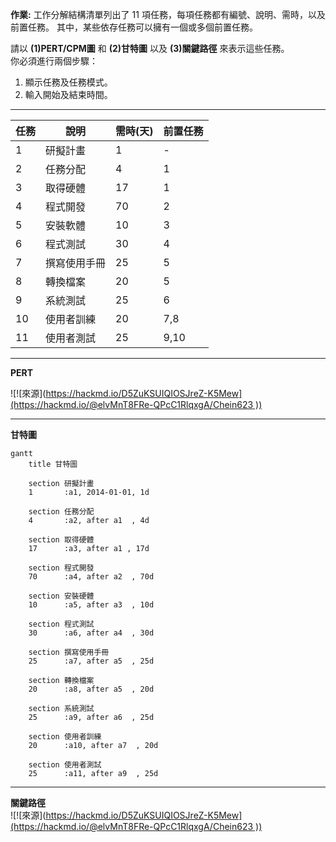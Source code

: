 **作業:** 工作分解結構清單列出了 11 項任務，每項任務都有編號、說明、需時，以及前置任務。
其中，某些依存任務可以擁有一個或多個前置任務。

請以 **(1)PERT/CPM圖** 和 **(2)甘特圖** 以及 **(3)關鍵路徑** 來表示這些任務。<br>
你必須進行兩個步驟：
1. 顯示任務及任務模式。
2. 輸入開始及結束時間。

---

| 任務 | 說明         | 需時(天) | 前置任務 |
| ---- | ------------ | -------- | -------- |
| 1    | 研擬計畫     | 1        | -        |
| 2    | 任務分配     | 4        | 1        |
| 3    | 取得硬體     | 17       | 1        |
| 4    | 程式開發     | 70       | 2        |
| 5    | 安裝軟體     | 10       | 3        |
| 6    | 程式測試     | 30       | 4        |
| 7    | 撰寫使用手冊 | 25       | 5        |
| 8    | 轉換檔案     | 20       | 5        |
| 9    | 系統測試     | 25       | 6        |
| 10   | 使用者訓練   | 20       | 7,8      |
| 11   | 使用者測試   | 25       | 9,10     |

---
**PERT**

![![來源]([https://hackmd.io/D5ZuKSUIQIOSJreZ-K5Mew](https://hackmd.io/@elvMnT8FRe-QPcC1RlqxgA/Chein623
))](https://user-images.githubusercontent.com/79584249/195106994-76619a09-ae12-4c1a-86bd-561263ee5dc0.jpg)

---
**甘特圖**
```mermaid
gantt
    title 甘特圖
    
    section 研擬計畫
    1       :a1, 2014-01-01, 1d
   
    section 任務分配
    4       :a2, after a1  , 4d
    
    section 取得硬體
    17      :a3, after a1 , 17d
    
    section 程式開發
    70      :a4, after a2  , 70d
    
    section 安裝硬體
    10      :a5, after a3  , 10d
    
    section 程式測試
    30      :a6, after a4  , 30d
    
    section 撰寫使用手冊
    25      :a7, after a5  , 25d
    
    section 轉換檔案
    20      :a8, after a5  , 20d
    
    section 系統測試
    25      :a9, after a6  , 25d
    
    section 使用者訓練
    20      :a10, after a7  , 20d
    
    section 使用者測試
    25      :a11, after a9  , 25d
```
---
**關鍵路徑**  
![![來源]([https://hackmd.io/D5ZuKSUIQIOSJreZ-K5Mew](https://hackmd.io/@elvMnT8FRe-QPcC1RlqxgA/Chein623
))](https://user-images.githubusercontent.com/79584249/195108356-618f1d73-0b5a-4e6b-b376-9dd517102e16.jpg)
